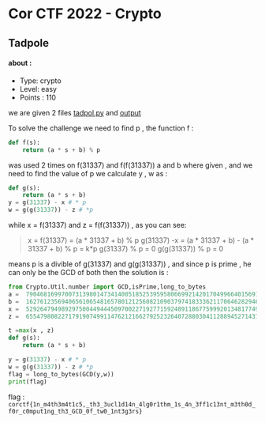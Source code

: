 # Cor CTF 2022 - Crypto

## Tadpole
#### about :
- Type: crypto 
- Level: easy
- Points : 110

we are given 2 files [tadpol.py](../src/tadpole/tadpole.py) and [output](../src/tadpole/output.txt)

To solve the challenge we need to find p , the function f : 
```python
def f(s):
    return (a * s + b) % p 
```
was used  2 times  on f(31337) and f(f(31337))  a and b where given , and we need to find the value of p  we calculate y , w as : 

```python
def g(s):
    return (a * s + b)
y = g(31337) - x # * p 
w = g(g(31337)) - z # *p
```
while x = f(31337) and z = f(f(31337)) , as you can see: 
> x = f(31337) = (a * 31337 + b) % p 
> g(31337) -x =  (a * 31337 + b) - (a * 31337 + b) % p  = k*p 
> g(31337) % p = 0 
> g(g(31337)) % p = 0 

means p is a divible of g(31337) and g(g(31337)) , and since p is prime , he can only be the GCD of both then the solution is : 

```python
from Crypto.Util.number import GCD,isPrime,long_to_bytes
a =  7904681699700731398014734140051852539595806699214201704996640156917030632322659247608208994194840235514587046537148300460058962186080655943804500265088604049870276334033409850015651340974377752209566343260236095126079946537115705967909011471361527517536608234561184232228641232031445095605905800675590040729
b =  16276123569406561065481657801212560821090379741833362117064628294630146690975007397274564762071994252430611109538448562330994891595998956302505598671868738461167036849263008183930906881997588494441620076078667417828837239330797541019054284027314592321358909551790371565447129285494856611848340083448507929914
x =  52926479498929750044944450970022719277159248911867759992013481774911823190312079157541825423250020665153531167070545276398175787563829542933394906173782217836783565154742242903537987641141610732290449825336292689379131350316072955262065808081711030055841841406454441280215520187695501682433223390854051207100
z =  65547980822717919074991147621216627925232640728803041128894527143789172030203362875900831296779973655308791371486165705460914922484808659375299900737148358509883361622225046840011907835671004704947767016613458301891561318029714351016012481309583866288472491239769813776978841785764693181622804797533665463949

t =max(x , z)
def g(s):
    return (a * s + b)

y = g(31337) - x # * p 
w = g(g(31337)) - z # *p
flag = long_to_bytes(GCD(y,w))
print(flag)
```

flag : `corctf{1n_m4th3m4t1c5,_th3_3ucl1d14n_4lg0r1thm_1s_4n_3ff1c13nt_m3th0d_f0r_c0mput1ng_th3_GCD_0f_tw0_1nt3g3rs}`
